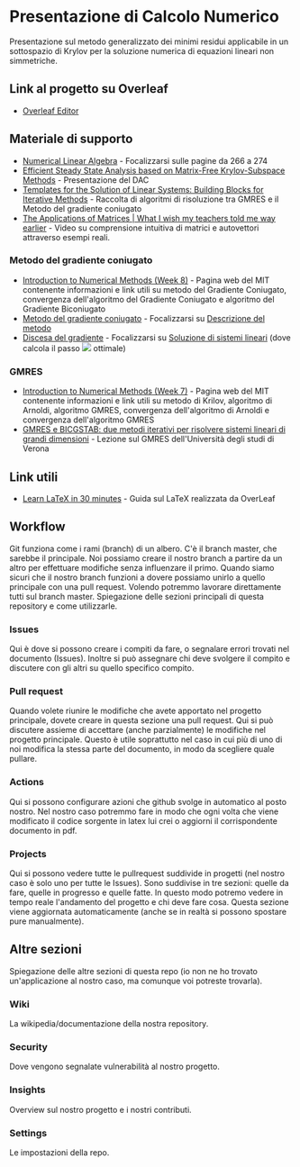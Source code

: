 # Presentazione di Calcolo Numerico
Presentazione sul metodo generalizzato dei minimi residui applicabile in un sottospazio di Krylov per la soluzione numerica di equazioni lineari non simmetriche.

## Link al progetto su Overleaf
* [Overleaf Editor](https://www.overleaf.com/project/5e7b600d038215000122e161)

## Materiale di supporto
* [Numerical Linear Algebra](https://github.com/lorenzofiamingo/Presentazione-di-Calcolo-Numerico/raw/master/Materiale/Numerical%20Linear%20Algebra.pdf) - Focalizzarsi sulle pagine da 266 a 274
* [Efficient Steady State Analysis based on Matrix-Free Krylov-Subspace Methods](https://github.com/lorenzofiamingo/Presentazione-di-Calcolo-Numerico/raw/master/Materiale/Efficient%20Steady%20State%20Analysis%20based%20on%20Matrix-Free%20Krylov-Subspace%20Methods.pdf) - Presentazione del DAC
* [Templates for the Solution of Linear Systems: Building Blocks for Iterative Methods](http://www.netlib.org/templates/templates.pdf) - Raccolta di algoritmi di risoluzione tra GMRES e il Metodo del gradiente coniugato
* [The Applications of Matrices | What I wish my teachers told me way earlier](https://www.youtube.com/watch?v=rowWM-MijXU) - Video su comprensione intuitiva di matrici e autovettori attraverso esempi reali.
### Metodo del gradiente coniugato
* [Introduction to Numerical Methods (Week 8)](https://ocw.mit.edu/courses/mathematics/18-335j-introduction-to-numerical-methods-spring-2019/week-8/) - Pagina web del MIT contenente informazioni e link utili su metodo del Gradiente Coniugato, convergenza dell'algoritmo del Gradiente Coniugato e algoritmo del Gradiente Biconiugato
* [Metodo del gradiente coniugato](https://it.wikipedia.org/wiki/Metodo_del_gradiente_coniugato) - Focalizzarsi su [Descrizione del metodo](https://it.wikipedia.org/wiki//Metodo_del_gradiente_coniugato#Descrizione_del_metodo)
* [Discesa del gradiente](https://it.wikipedia.org/wiki/Discesa_del_gradiente) - Focalizzarsi su [Soluzione di sistemi lineari](https://it.wikipedia.org/wiki/Discesa_del_gradiente#Soluzione_di_sistemi_lineari) (dove calcola il passo
<img src="https://render.githubusercontent.com/render/math?math=\alpha _{k}"> ottimale)
### GMRES
* [Introduction to Numerical Methods (Week 7)](https://ocw.mit.edu/courses/mathematics/18-335j-introduction-to-numerical-methods-spring-2019/week-7/) - Pagina web del MIT contenente informazioni e link utili su metodo di Krilov, algoritmo di Arnoldi, algoritmo GMRES, convergenza dell'algoritmo di Arnoldi e convergenza dell'algoritmo GMRES
* [GMRES e BICGSTAB: due metodi iterativi per risolvere sistemi lineari di grandi dimensioni](http://profs.scienze.univr.it/~caliari/aa1213/calcolo_scientifico/GMRESBICGSTAB.pdf) - Lezione sul GMRES dell'Università degli studi di Verona


## Link utili
* [Learn LaTeX in 30 minutes](https://www.overleaf.com/learn/latex/Learn_LaTeX_in_30_minutes) - Guida sul LaTeX realizzata da OverLeaf

## Workflow
Git funziona come i rami (branch) di un albero. C'è il branch master, che sarebbe il principale. Noi possiamo creare il nostro branch a partire da un altro per effettuare modifiche senza influenzare il primo. Quando siamo sicuri che il nostro branch funzioni a dovere possiamo unirlo a quello principale con una pull request. Volendo potremmo lavorare direttamente tutti sul branch master.
Spiegazione delle sezioni principali di questa repository e come utilizzarle.

### Issues
Qui è dove si possono creare i compiti da fare, o segnalare errori trovati nel documento (Issues).
Inoltre si può assegnare chi deve svolgere il compito e discutere con gli altri su quello specifico compito.

### Pull request
Quando volete riunire le modifiche che avete apportato nel progetto principale, dovete creare in questa sezione una pull request. Qui si può discutere assieme di accettare (anche parzialmente) le modifiche nel progetto principale. Questo è utile soprattutto nel caso in cui più di uno di noi modifica la stessa parte del documento, in modo da scegliere quale pullare.

### Actions
Qui si possono configurare azioni che github svolge in automatico al posto nostro. Nel nostro caso potremmo fare in modo che ogni volta che viene modificato il codice sorgente in latex lui crei o aggiorni il corrispondente documento in pdf.

### Projects
Qui si possono vedere tutte le pullrequest suddivide in progetti (nel nostro caso è solo uno per tutte le Issues).
Sono suddivise in tre sezioni: quelle da fare, quelle in progresso e quelle fatte. In questo modo potremo vedere in tempo reale l'andamento del progetto e chi deve fare cosa. Questa sezione viene aggiornata automaticamente (anche se in realtà si possono spostare pure manualmente).

## Altre sezioni
Spiegazione delle altre sezioni di questa repo (io non ne ho trovato un'applicazione al nostro caso, ma comunque voi potreste trovarla).

### Wiki
La wikipedia/documentazione della nostra repository.

### Security
Dove vengono segnalate vulnerabilità al nostro progetto.

### Insights
Overview sul nostro progetto e i nostri contributi.

### Settings
Le impostazioni della repo.
